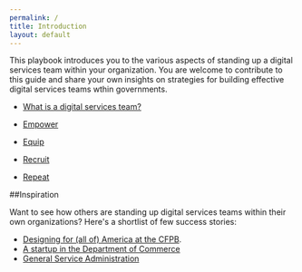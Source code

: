 ```yaml
---
permalink: /
title: Introduction
layout: default
---
```


This playbook introduces you to the various aspects of standing up a digital
services team within your organization.  You are welcome to contribute to this
guide and share your own insights on strategies for building effective digital
services teams wthin governments.  

- [What is a digital services team?](what-is-a-digital-services/team)

- [Empower](empower/)

- [Equip](equip/)

- [Recruit](recruit/)

- [Repeat](repeat/)


##Inspiration

Want to see how others are standing up digital services teams within their own
organizations?  Here's a shortlist of few success stories:

 - [Designing for (all of) America at the CFPB](http://www.slideshare.net/molliebates/designing-for-all-of-america-at-the-cfpb-aiga-conference-presentation).
 - [A startup in the Department of Commerce](https://www.commerce.gov/dataservice/)
 - [General Service Administration](http://www.agilegovleaders.org/case-studies/gsa/)

